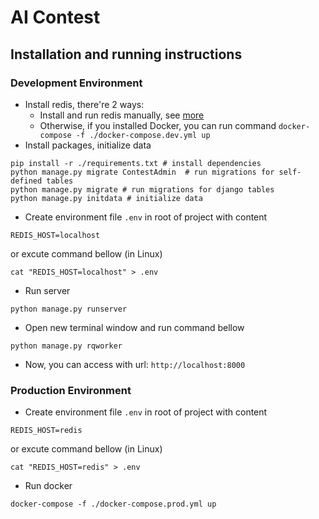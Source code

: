 # AI Contest

## Installation and running instructions

### Development Environment

- Install redis, there're 2 ways:
  - Install and run redis manually, see [more](https://redis.io/topics/quickstart)
  - Otherwise, if you installed Docker, you can run command `docker-compose -f ./docker-compose.dev.yml up`
- Install packages, initialize data

```
pip install -r ./requirements.txt # install dependencies
python manage.py migrate ContestAdmin  # run migrations for self-defined tables
python manage.py migrate # run migrations for django tables
python manage.py initdata # initialize data
```

- Create environment file `.env` in root of project with content

```
REDIS_HOST=localhost
```

or excute command bellow (in Linux)

```
cat "REDIS_HOST=localhost" > .env
```

- Run server

```
python manage.py runserver
```

- Open new terminal window and run command bellow

```
python manage.py rqworker
```

- Now, you can access with url: `http://localhost:8000`

### Production Environment

- Create environment file `.env` in root of project with content

```
REDIS_HOST=redis
```

or excute command bellow (in Linux)

```
cat "REDIS_HOST=redis" > .env
```

- Run docker

```
docker-compose -f ./docker-compose.prod.yml up
```
